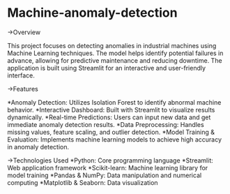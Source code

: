# Machine-anomaly-detection

->Overview

This project focuses on detecting anomalies in industrial machines using Machine Learning techniques. The model helps identify potential failures in advance, allowing for predictive maintenance and reducing downtime. The application is built using Streamlit for an interactive and user-friendly interface.

->Features

*Anomaly Detection: Utilizes Isolation Forest to identify abnormal machine behavior.
*Interactive Dashboard: Built with Streamlit to visualize results dynamically.
*Real-time Predictions: Users can input new data and get immediate anomaly detection results.
*Data Preprocessing: Handles missing values, feature scaling, and outlier detection.
*Model Training & Evaluation: Implements machine learning models to achieve high accuracy in anomaly detection.

->Technologies Used
*Python: Core programming language
*Streamlit: Web application framework
*Scikit-learn: Machine learning library for model training
*Pandas & NumPy: Data manipulation and numerical computing
*Matplotlib & Seaborn: Data visualization
